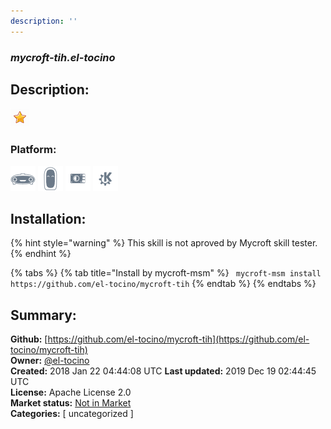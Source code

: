 ```yaml
---
description: ''
---
```


### _mycroft-tih.el-tocino_  
## Description:  
  
  
![](../.gitbook/assets/star.png)  
  
### Platform:  
 ![Mark I](../.gitbook/assets/mark-1-icon.png)  ![Mark II](../.gitbook/assets/mark-2-icon.png)  ![Picroft](../.gitbook/assets/picroft-icon.png)  ![plasmoid](../.gitbook/assets/kde.png)   
## Installation:  
{% hint style="warning" %}
This skill is not aproved by Mycroft skill tester.
{% endhint %}
    
{% tabs %}
{% tab title="Install by mycroft-msm" %}
``` mycroft-msm install https://github.com/el-tocino/mycroft-tih```
{% endtab %}
  {% endtabs %}
    
## Summary:  
**Github:** [https://github.com/el-tocino/mycroft-tih](https://github.com/el-tocino/mycroft-tih)  
**Owner:** [@el-tocino](https://github.com/el-tocino)  
**Created:** 2018 Jan 22 04:44:08 UTC  **Last updated:** 2019 Dec 19 02:44:45 UTC  
**License:** Apache License 2.0  
**Market status:** [Not in Market](https://market.mycroft.ai/skill/)  
**Categories:** [ uncategorized ]   
